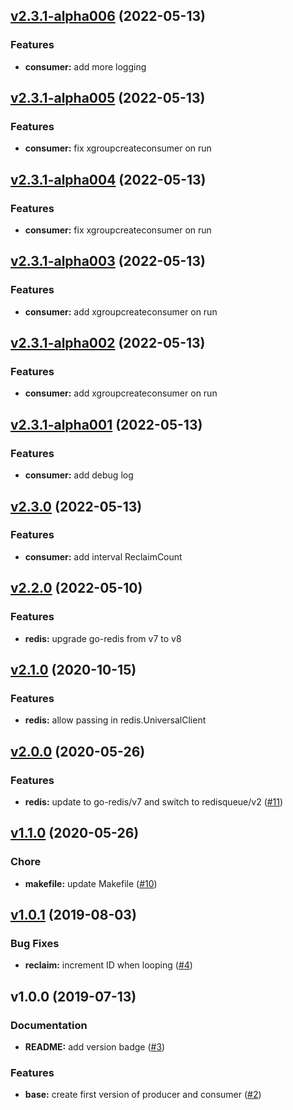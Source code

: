 
<a name="v2.3.1-alpha006"></a>
## [v2.3.1-alpha006](https://github.com/robinjoseph08/go-pg-migrations/compare/v2.3.1-alpha005...v2.3.1-alpha006) (2022-05-13)

### Features

* **consumer:** add more logging


<a name="v2.3.1-alpha005"></a>
## [v2.3.1-alpha005](https://github.com/robinjoseph08/go-pg-migrations/compare/v2.3.1-alpha004...v2.3.1-alpha005) (2022-05-13)

### Features

* **consumer:** fix xgroupcreateconsumer on run


<a name="v2.3.1-alpha004"></a>
## [v2.3.1-alpha004](https://github.com/robinjoseph08/go-pg-migrations/compare/v2.3.1-alpha003...v2.3.1-alpha004) (2022-05-13)

### Features

* **consumer:** fix xgroupcreateconsumer on run


<a name="v2.3.1-alpha003"></a>
## [v2.3.1-alpha003](https://github.com/robinjoseph08/go-pg-migrations/compare/v2.3.1-alpha002...v2.3.1-alpha003) (2022-05-13)

### Features

* **consumer:** add xgroupcreateconsumer on run


<a name="v2.3.1-alpha002"></a>
## [v2.3.1-alpha002](https://github.com/robinjoseph08/go-pg-migrations/compare/v2.3.1-alpha001...v2.3.1-alpha002) (2022-05-13)

### Features

* **consumer:** add xgroupcreateconsumer on run


<a name="v2.3.1-alpha001"></a>
## [v2.3.1-alpha001](https://github.com/robinjoseph08/go-pg-migrations/compare/v2.3.0...v2.3.1-alpha001) (2022-05-13)

### Features

* **consumer:** add debug log


<a name="v2.3.0"></a>
## [v2.3.0](https://github.com/robinjoseph08/go-pg-migrations/compare/v2.2.0...v2.3.0) (2022-05-13)

### Features

* **consumer:** add interval ReclaimCount


<a name="v2.2.0"></a>
## [v2.2.0](https://github.com/robinjoseph08/go-pg-migrations/compare/v2.1.0...v2.2.0) (2022-05-10)

### Features

* **redis:** upgrade go-redis from v7 to v8


<a name="v2.1.0"></a>
## [v2.1.0](https://github.com/robinjoseph08/go-pg-migrations/compare/v2.0.0...v2.1.0) (2020-10-15)

### Features

* **redis:** allow passing in redis.UniversalClient


<a name="v2.0.0"></a>
## [v2.0.0](https://github.com/robinjoseph08/go-pg-migrations/compare/v1.1.0...v2.0.0) (2020-05-26)

### Features

* **redis:** update to go-redis/v7 and switch to redisqueue/v2 ([#11](https://github.com/robinjoseph08/go-pg-migrations/issues/11))


<a name="v1.1.0"></a>
## [v1.1.0](https://github.com/robinjoseph08/go-pg-migrations/compare/v1.0.1...v1.1.0) (2020-05-26)

### Chore

* **makefile:** update Makefile ([#10](https://github.com/robinjoseph08/go-pg-migrations/issues/10))


<a name="v1.0.1"></a>
## [v1.0.1](https://github.com/robinjoseph08/go-pg-migrations/compare/v1.0.0...v1.0.1) (2019-08-03)

### Bug Fixes

* **reclaim:** increment ID when looping ([#4](https://github.com/robinjoseph08/go-pg-migrations/issues/4))


<a name="v1.0.0"></a>
## v1.0.0 (2019-07-13)

### Documentation

* **README:** add version badge ([#3](https://github.com/robinjoseph08/go-pg-migrations/issues/3))

### Features

* **base:** create first version of producer and consumer ([#2](https://github.com/robinjoseph08/go-pg-migrations/issues/2))

